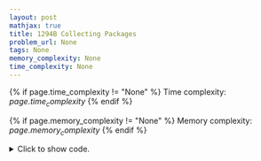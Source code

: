 ```yaml
---
layout: post
mathjax: true
title: 1294B Collecting Packages
problem_url: None
tags: None
memory_complexity: None
time_complexity: None
---
```




{% if page.time_complexity != "None" %}
Time complexity: ${{ page.time_complexity }}$
{% endif %}

{% if page.memory_complexity != "None" %}
Memory complexity: ${{ page.memory_complexity }}$
{% endif %}

<details>
<summary>
<p style="display:inline">Click to show code.</p>
</summary>
```cpp
{% raw %}
using namespace std;
using ll = long long;
int n;
int X[1010];
int Y[1010];
void sort_points(int n) {
  pair<int, int> pairt[n];
  for (int i = 0; i < n; i++) {
    pairt[i].first = X[i];
    pairt[i].second = Y[i];
  }
  sort(pairt, pairt + n);
  for (int i = 0; i < n; i++) {
    X[i] = pairt[i].first;
    Y[i] = pairt[i].second;
  }
}
pair<bool, string> solve(int n) {
  sort_points(n);
  string res = "";
  int last_x = 0;
  int last_y = 0;
  for (int i = 0; i < n; ++i) {
    if (Y[i] < last_y)
      return {false, res};
    int dy = Y[i] - last_y;
    int dx = X[i] - last_x;
    last_x = X[i];
    last_y = Y[i];
    for (int j = 0; j < dx; ++j)
      res += "R";
    for (int j = 0; j < dy; ++j)
      res += "U";
  }
  return {true, res};
}
int main(void) {
  int t;
  cin >> t;
  for (int i = 0; i < t; ++i) {
    cin >> n;
    for (int j = 0; j < n; ++j) {
      cin >> X[j] >> Y[j];
    }
    auto [b, res] = solve(n);
    if (b) {
      cout << "YES\n" << res << endl;
    } else
      cout << "NO\n";
  }
  return 0;
}

{% endraw %}
```
</details>

